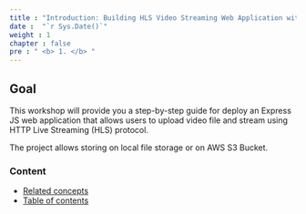 ```yaml
---
title : "Introduction: Building HLS Video Streaming Web Application with AWS S3, EC2"
date :  "`r Sys.Date()`" 
weight : 1 
chapter : false
pre : " <b> 1. </b> "
---
```


## Goal
This workshop will provide you a step-by-step guide for deploy an Express JS web application that allows users to upload video file and stream using HTTP Live Streaming (HLS) protocol. 

The project allows storing on local file storage or on AWS S3 Bucket.

### Content
  - [Related concepts](1.1-concepts/)
  - [Table of contents](1.2-table-of-contents/)
